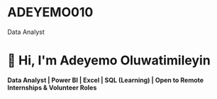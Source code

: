   # ADEYEMO010
Data Analyst
# 👋 Hi, I'm Adeyemo Oluwatimileyin  
**Data Analyst | Power BI | Excel | SQL (Learning) | Open to Remote Internships & Volunteer Roles**

